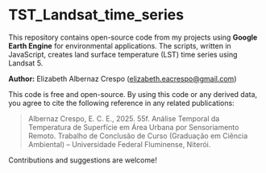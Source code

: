 # TST_Landsat_time_series

This repository contains open-source code from my projects using **Google Earth Engine** for environmental applications.
The scripts, written in JavaScript, creates land surface temperature (LST) time series using Landsat 5.

**Author:** Elizabeth Albernaz Crespo (elizabeth.eacrespo@gmail.com)

This code is free and open-source.
By using this code or any derived data, you agree to cite the following reference in any related publications:

> Albernaz Crespo, E. C. E., 2025. 55f.
Análise Temporal da Temperatura de Superfície em Área Urbana por Sensoriamento Remoto.
Trabalho de Conclusão de Curso (Graduação em Ciência Ambiental) – Universidade Federal Fluminense, Niterói.

Contributions and suggestions are welcome!

